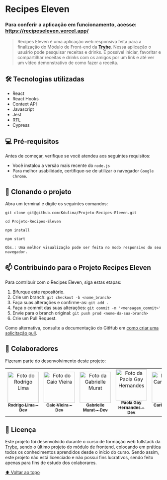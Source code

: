 # Recipes Eleven
### Para conferir a aplicação em funcionamento, acesse: https://recipeseleven.vercel.app/

> Recipes Eleven é uma aplicação web responsiva feita para a finalização do Módulo de Front-end da **[Trybe](https://www.betrybe.com/)**. Nessa aplicação o usuário pode pesquisar receitas e drinks. É possível iniciar, favoritar e  compartilhar receitas e drinks com os amigos por um link e até ver um vídeo demonstrativo de como fazer a receita.

## 🛠️ Tecnologias utilizadas

* React
* React Hooks
* Context API
* Javascript
* Jest
* RTL
* Cypress

## 💻 Pré-requisitos

Antes de começar, verifique se você atendeu aos seguintes requisitos:

* Você instalou a versão mais recente do `node.js`
* Para melhor usabilidade, certifique-se de utilizar o navegador `Google Chrome`.

## 🚀 Clonando o projeto
Abra um terminal e digite os seguintes comandos:
```
git clone git@github.com:Kdulima/Projeto-Recipes-Eleven.git

cd Projeto-Recipes-Eleven

npm install

npm start

Obs.: Uma melhor visualização pode ser feita no modo responsivo do seu navegador.
```

## 📫 Contribuindo para o Projeto Recipes Eleven

Para contribuir com o Recipes Eleven, siga estas etapas:

1. Bifurque este repositório.
2. Crie um branch: `git checkout -b <nome_branch>`
3. Faça suas alterações e confirme-as: `git add .`
4. Faça o commit das suas alterações: `git commit -m '<mensagem_commit>'`
5. Envie para o branch original: `git push prod <nome-da-sua-branch>`
6. Crie um Pull Request.

Como alternativa, consulte a documentação do GitHub em [como criar uma solicitação pull](https://help.github.com/en/github/collaborating-with-issues-and-pull-requests/creating-a-pull-request).

## 🤝 Colaboradores

Fizeram parte do desenvolvimento deste projeto:

<table>
  <tr>
    <td align="center">
      <a href="https://www.linkedin.com/in/rodrigo-lima-jesus/" target="_blank" rel="noopener noreferrer">
        <img src="https://ca.slack-edge.com/TMDDFEPFU-U027SMWN29J-9cea4a593cfc-72" width="100px;" alt="Foto do Rodrigo Lima"/><br>
        <sub>
          <b>Rodrigo Lima - Dev</b>
        </sub>
      </a>
    </td>
    <td align="center">
      <a href="https://www.linkedin.com/in/caiorrvieira/" target="_blank" rel="noopener noreferrer">
        <img src="https://ca.slack-edge.com/TMDDFEPFU-U027Z5UGDFT-0a9e2f8c61d8-512" width="100px;" alt="Foto do Caio Vieira"/><br>
        <sub>
          <b>Caio Vieira - Dev</b>
        </sub>
      </a>
    </td>
    <td align="center">
      <a href="https://www.linkedin.com/in/gabrielle-murat/" target="_blank" rel="noopener noreferrer">
        <img src="https://ca.slack-edge.com/TMDDFEPFU-U027SMT0R6Y-cd48b9e102cf-512" width="100px;" alt="Foto da Gabrielle Murat"/><br>
        <sub>
          <b>Gabrielle Murat - Dev</b>
        </sub>
      </a>
    </td>
    <td align="center">
      <a href="https://www.linkedin.com/in/paolagds/" target="_blank" rel="noopener noreferrer">
        <img src="https://ca.slack-edge.com/TMDDFEPFU-U024RKYP7K2-e8a24efae13a-72" width="100px;" alt="Foto da Paola Gay Hernandes"/><br>
        <sub>
          <b>Paola Gay Hernandes - Dev</b>
        </sub>
      </a>
    </td>
    <td align="center">
      <a href="https://www.linkedin.com/in/carloslima90/" target="_blank" rel="noopener noreferrer">
        <img src="https://ca.slack-edge.com/TMDDFEPFU-U028A6P9R6C-7e3268b53ede-512" width="100px;" alt="Foto do Carlos Lima"/><br>
        <sub>
          <b>Carlos Lima - Dev</b>
        </sub>
      </a>
    </td>
  </tr>
</table>

## 📝 Licença

Este projeto foi desenvolvido durante o curso de formação web fullstack da [Trybe](https://www.betrybe.com/), sendo o último projeto do módulo de frontend, colocando em prática todos os conhecimentos aprendidos desde o início do curso. Sendo assim, este projeto não está licenciado e não possui fins lucrativos, sendo feito apenas para fins de estudo dos colaborares.

[⬆ Voltar ao topo](#Recipes-Eleven)<br>

